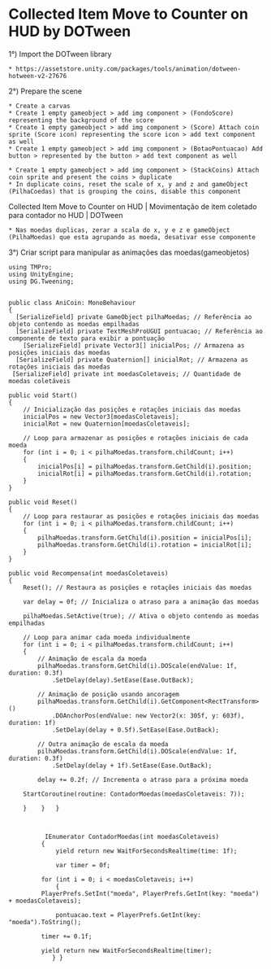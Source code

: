 # Collected Item Move to Counter on HUD by DOTween 
 

1°) Import the DOTween library

 	* https://assetstore.unity.com/packages/tools/animation/dotween-hotween-v2-27676

2°) Prepare the scene

	* Create a carvas
	* Create 1 empty gameobject > add img component > (FondoScore) representing the background of the score
	* Create 1 empty gameobject > add img component > (Score) Attach coin sprite (Score icon) representing the score icon > add text component as well
	* Create 1 empty gameobject > add img component > (BotaoPontuacao) Add button > represented by the button > add text component as well

	* Create 1 empty gameobject > add img component > (StackCoins) Attach coin sprite and present the coins > duplicate 
	* In duplicate coins, reset the scale of x, y and z and gameObject (PilhaCoedas) that is grouping the coins, disable this component 

 Collected Item Move to Counter on HUD | Movimentação de item coletado para contador no HUD | DOTween

	* Nas moedas duplicas, zerar a scala do x, y e z e gameObject (PilhaMoedas) que esta agrupando as moeda, desativar esse componente 


3°) Criar script para manipular as animações das moedas(gameobjetos)
	
	using TMPro;
	using UnityEngine;
	using DG.Tweening;


	public class AniCoin: MonoBehaviour
	{
  	  [SerializeField] private GameObject pilhaMoedas; // Referência ao objeto contendo as moedas empilhadas
  	  [SerializeField] private TextMeshProUGUI pontuacao; // Referência ao componente de texto para exibir a pontuação
	    [SerializeField] private Vector3[] inicialPos; // Armazena as posições iniciais das moedas
  	  [SerializeField] private Quaternion[] inicialRot; // Armazena as rotações iniciais das moedas
   	 [SerializeField] private int moedasColetaveis; // Quantidade de moedas coletáveis

    public void Start()
    {
        // Inicialização das posições e rotações iniciais das moedas
        inicialPos = new Vector3[moedasColetaveis];
        inicialRot = new Quaternion[moedasColetaveis];

        // Loop para armazenar as posições e rotações iniciais de cada moeda
        for (int i = 0; i < pilhaMoedas.transform.childCount; i++)
        {
            inicialPos[i] = pilhaMoedas.transform.GetChild(i).position;
            inicialRot[i] = pilhaMoedas.transform.GetChild(i).rotation;
        }
    }

    public void Reset()
    {
        // Loop para restaurar as posições e rotações iniciais das moedas
        for (int i = 0; i < pilhaMoedas.transform.childCount; i++)
        {
            pilhaMoedas.transform.GetChild(i).position = inicialPos[i];
            pilhaMoedas.transform.GetChild(i).rotation = inicialRot[i];
        }
    }

    public void Recompensa(int moedasColetaveis)
    {
        Reset(); // Restaura as posições e rotações iniciais das moedas

        var delay = 0f; // Inicializa o atraso para a animação das moedas

        pilhaMoedas.SetActive(true); // Ativa o objeto contendo as moedas empilhadas

        // Loop para animar cada moeda individualmente
        for (int i = 0; i < pilhaMoedas.transform.childCount; i++)
        {
            // Animação de escala da moeda
            pilhaMoedas.transform.GetChild(i).DOScale(endValue: 1f, duration: 0.3f)
                .SetDelay(delay).SetEase(Ease.OutBack);

            // Animação de posição usando ancoragem
            pilhaMoedas.transform.GetChild(i).GetComponent<RectTransform>()
                .DOAnchorPos(endValue: new Vector2(x: 305f, y: 603f), duration: 1f)
                .SetDelay(delay + 0.5f).SetEase(Ease.OutBack);

            // Outra animação de escala da moeda
            pilhaMoedas.transform.GetChild(i).DOScale(endValue: 1f, duration: 0.3f)
                .SetDelay(delay + 1f).SetEase(Ease.OutBack);

            delay += 0.2f; // Incrementa o atraso para a próxima moeda
	
	    StartCoroutine(routine: ContadorMoedas(moedasColetaveis: 7));
		
        }    }   }



	          IEnumerator ContadorMoedas(int moedasColetaveis)
   	         {
       	         yield return new WaitForSecondsRealtime(time: 1f);

       	         var timer = 0f;

        	 for (int i = 0; i < moedasColetaveis; i++)
      	         {
          	 PlayerPrefs.SetInt("moeda", PlayerPrefs.GetInt(key: "moeda") + moedasColetaveis);

       	         pontuacao.text = PlayerPrefs.GetInt(key: "moeda").ToString();

          	 timer += 0.1f;

         	 yield return new WaitForSecondsRealtime(timer);
                } }
 
 
 
 
  
